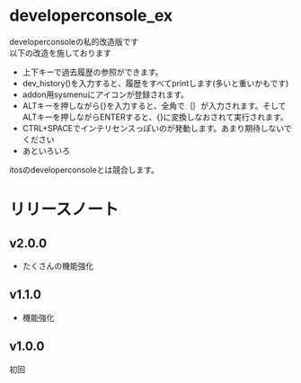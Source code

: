 # developerconsole_ex
developerconsoleの私的改造版です  
以下の改造を施しております
* 上下キーで過去履歴の参照ができます。  
* dev_history()を入力すると、履歴をすべてprintします(多いと重いかもです)
* addon用sysmenuにアイコンが登録されます。
* ALTキーを押しながら{}を入力すると、全角で｛｝が入力されます。そしてALTキーを押しながらENTERすると、{}に変換しなおされて実行されます。
* CTRL+SPACEでインテリセンスっぽいのが発動します。あまり期待しないでください
* あといろいろ


itosのdeveloperconsoleとは競合します。

# リリースノート
## v2.0.0
* たくさんの機能強化
## v1.1.0
* 機能強化
## v1.0.0
初回